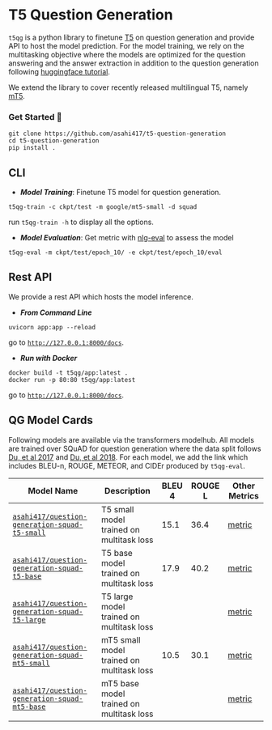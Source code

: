 # T5 Question Generation
`t5qg` is a python library to finetune [T5](https://arxiv.org/pdf/1910.10683.pdf) on question generation and provide API to host the model prediction.
For the model training, we rely on the multitasking objective where the models are optimized 
for the question answering and the answer extraction in addition to the question generation
following [huggingface tutorial](https://github.com/patil-suraj/question_generation).

We extend the library to cover recently released multilingual T5, namely [mT5](https://arxiv.org/pdf/2010.11934.pdf).

### Get Started 🚀
```shell
git clone https://github.com/asahi417/t5-question-generation
cd t5-question-generation
pip install .
```

## CLI
- ***Model Training***: Finetune T5 model for question generation.
```shell
t5qg-train -c ckpt/test -m google/mt5-small -d squad
```
run `t5qg-train -h` to display all the options.

- ***Model Evaluation***: Get metric with [nlg-eval](https://github.com/Maluuba/nlg-eval) to assess the model
```shell
t5qg-eval -m ckpt/test/epoch_10/ -e ckpt/test/epoch_10/eval
```

## Rest API
We provide a rest API which hosts the model inference.
- ***From Command Line***
```shell
uvicorn app:app --reload
```
go to [`http://127.0.0.1:8000/docs`](http://127.0.0.1:8000/docs).

- ***Run with Docker***
```shell
docker build -t t5qg/app:latest .
docker run -p 80:80 t5qg/app:latest
```
go to [`http://127.0.0.1:8000/docs`](http://127.0.0.1:8000/docs).

## QG Model Cards
Following models are available via the transformers modelhub. All models are trained over SQuAD for question generation where the data split follows
[Du, et al 2017](https://arxiv.org/pdf/1805.05942.pdf) and [Du, et al 2018](https://arxiv.org/pdf/1705.00106.pdf). For each model, we add the link which includes BLEU-n, ROUGE, METEOR, and CIDEr produced by `t5qg-eval`.

| Model Name                                                                                                            | Description                               | BLEU 4 | ROUGE L | Other Metrics                                                                                           |
|-----------------------------------------------------------------------------------------------------------------------|-------------------------------------------|--------|---------|---------------------------------------------------------------------------------------------------------|
| [`asahi417/question-generation-squad-t5-small`](https://huggingface.co/asahi417/question-generation-squad-t5-small)   | T5 small model trained on multitask loss  | 15.1   | 36.4    | [metric](https://huggingface.co/asahi417/question-generation-squad-t5-small/raw/main/eval/metric.json)  |
| [`asahi417/question-generation-squad-t5-base`](https://huggingface.co/asahi417/question-generation-squad-t5-base)     | T5 base model trained on multitask loss   | 17.9   | 40.2    | [metric](https://huggingface.co/asahi417/question-generation-squad-t5-base/raw/main/eval/metric.json)   |
| [`asahi417/question-generation-squad-t5-large`](https://huggingface.co/asahi417/question-generation-squad-t5-large)   | T5 large model trained on multitask loss  |        |         | [metric](https://huggingface.co/asahi417/question-generation-squad-t5-large/raw/main/eval/metric.json)  |
| [`asahi417/question-generation-squad-mt5-small`](https://huggingface.co/asahi417/question-generation-squad-mt5-small) | mT5 small model trained on multitask loss | 10.5   | 30.1    | [metric](https://huggingface.co/asahi417/question-generation-squad-mt5-small/raw/main/eval/metric.json) |
| [`asahi417/question-generation-squad-mt5-base`](https://huggingface.co/asahi417/question-generation-squad-mt5-base)   | mT5 base model trained on multitask loss  |        |         | [metric](https://huggingface.co/asahi417/question-generation-squad-mt5-base/raw/main/eval/metric.json)  |
